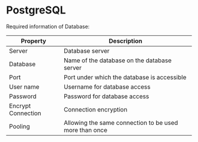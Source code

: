 # PostgreSQL

Required information of Database:

| Property           | Description                                            |
| ------------------ | ------------------------------------------------------ |
| Server             | Database server                                        |
| Database           | Name of the database on the database server            |
| Port               | Port under which the database is accessible            |
| User name          | Username for database access                           |
| Password           | Password for database access                           |
| Encrypt Connection | Connection encryption                                  |
| Pooling            | Allowing the same connection to be used more than once |

